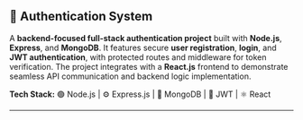 
## 🔐 Authentication System

A **backend-focused full-stack authentication project** built with **Node.js**, **Express**, and **MongoDB**.
It features secure **user registration**, **login**, and **JWT authentication**, with protected routes and middleware for token verification.
The project integrates with a **React.js** frontend to demonstrate seamless API communication and backend logic implementation.

**Tech Stack:**
🟢 Node.js | ⚙️ Express.js | 🍃 MongoDB | 🔑 JWT | ⚛️ React

---


